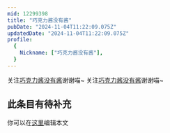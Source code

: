 ```yaml
---
mid: 12299398
title: "巧克力酱没有酱"
pubDate: "2024-11-04T11:22:09.075Z"
updatedDate: "2024-11-04T11:22:09.075Z"
profile:
  {
    Nickname: ["巧克力酱没有酱"],
  }
---
```


关注[巧克力酱没有酱](https://space.bilibili.com/12299398)谢谢喵~ 关注[巧克力酱没有酱](https://space.bilibili.com/12299398)谢谢喵~

## 此条目有待补充
你可以在[这里](https://github.com/Yuhanawa/VTuber.ICU-Content/edit/master/v/巧克力酱没有酱/index.md)编辑本文

